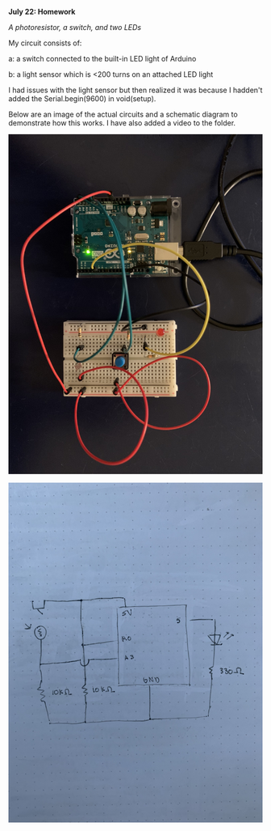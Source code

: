 **July 22: Homework**

*A photoresistor, a switch, and two LEDs*

My circuit consists of:

a: a switch connected to the built-in LED light of Arduino

b: a light sensor which is <200 turns on an attached LED light


I had issues with the light sensor but then realized it was because I hadden't added the Serial.begin(9600) in void(setup).

Below are an image of the actual circuits and a schematic diagram to demonstrate how this works. I have also added a video to the folder.

![](Circuit1.jpg)


![](Schematic1.jpg)
